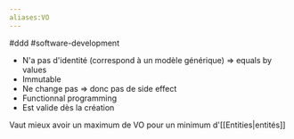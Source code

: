```yaml
---
aliases:VO
---
```


#ddd #software-development 


- N'a pas d'identité (correspond à un modèle générique) => equals by values
- Immutable
- Ne change pas => donc pas de side effect
- Functionnal programming
- Est valide dès la création

Vaut mieux avoir un maximum de VO pour un minimum d'[[Entities|entités]]
